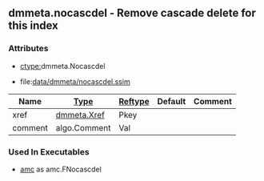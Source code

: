 ## dmmeta.nocascdel - Remove cascade delete for this index


### Attributes
<a href="#attributes"></a>
* [ctype:](/txt/ssimdb/dmmeta/ctype.md)dmmeta.Nocascdel

* file:[data/dmmeta/nocascdel.ssim](/data/dmmeta/nocascdel.ssim)

|Name|[Type](/txt/ssimdb/dmmeta/ctype.md)|[Reftype](/txt/ssimdb/dmmeta/reftype.md)|Default|Comment|
|---|---|---|---|---|
|xref|[dmmeta.Xref](/txt/ssimdb/dmmeta/xref.md)|Pkey|
|comment|algo.Comment|Val|

### Used In Executables
<a href="#used-in-executables"></a>
* [amc](/txt/exe/amc/README.md) as amc.FNocascdel

